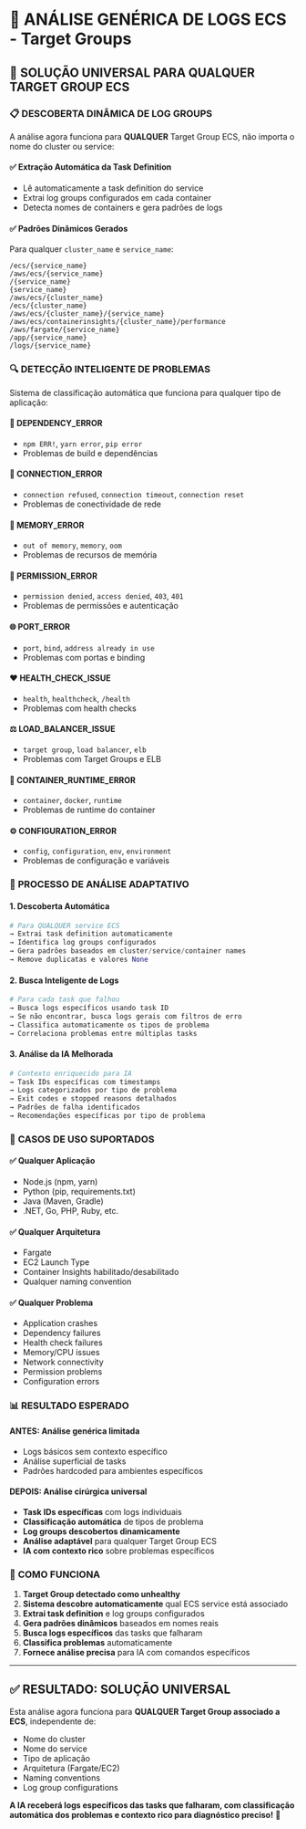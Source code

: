 # 🚀 ANÁLISE GENÉRICA DE LOGS ECS - Target Groups

## 🎯 SOLUÇÃO UNIVERSAL PARA QUALQUER TARGET GROUP ECS

### 📋 **DESCOBERTA DINÂMICA DE LOG GROUPS**
A análise agora funciona para **QUALQUER** Target Group ECS, não importa o nome do cluster ou service:

#### ✅ **Extração Automática da Task Definition**
- Lê automaticamente a task definition do service
- Extrai log groups configurados em cada container
- Detecta nomes de containers e gera padrões de logs

#### ✅ **Padrões Dinâmicos Gerados**
Para qualquer `cluster_name` e `service_name`:
```
/ecs/{service_name}
/aws/ecs/{service_name}
/{service_name}
{service_name}
/aws/ecs/{cluster_name}
/ecs/{cluster_name}
/aws/ecs/{cluster_name}/{service_name}
/aws/ecs/containerinsights/{cluster_name}/performance
/aws/fargate/{service_name}
/app/{service_name}
/logs/{service_name}
```

### 🔍 **DETECÇÃO INTELIGENTE DE PROBLEMAS**
Sistema de classificação automática que funciona para qualquer tipo de aplicação:

#### 🚨 **DEPENDENCY_ERROR**
- `npm ERR!`, `yarn error`, `pip error`
- Problemas de build e dependências

#### 🔌 **CONNECTION_ERROR** 
- `connection refused`, `connection timeout`, `connection reset`
- Problemas de conectividade de rede

#### 💾 **MEMORY_ERROR**
- `out of memory`, `memory`, `oom`
- Problemas de recursos de memória

#### 🔐 **PERMISSION_ERROR**
- `permission denied`, `access denied`, `403`, `401`
- Problemas de permissões e autenticação

#### 🌐 **PORT_ERROR**
- `port`, `bind`, `address already in use`
- Problemas com portas e binding

#### ❤️ **HEALTH_CHECK_ISSUE**
- `health`, `healthcheck`, `/health`
- Problemas com health checks

#### ⚖️ **LOAD_BALANCER_ISSUE**
- `target group`, `load balancer`, `elb`
- Problemas com Target Groups e ELB

#### 🐳 **CONTAINER_RUNTIME_ERROR**
- `container`, `docker`, `runtime`
- Problemas de runtime do container

#### ⚙️ **CONFIGURATION_ERROR**
- `config`, `configuration`, `env`, `environment`
- Problemas de configuração e variáveis

### 🔄 **PROCESSO DE ANÁLISE ADAPTATIVO**

#### 1. **Descoberta Automática**
```python
# Para QUALQUER service ECS
→ Extrai task definition automaticamente
→ Identifica log groups configurados
→ Gera padrões baseados em cluster/service/container names
→ Remove duplicatas e valores None
```

#### 2. **Busca Inteligente de Logs**
```python
# Para cada task que falhou
→ Busca logs específicos usando task ID
→ Se não encontrar, busca logs gerais com filtros de erro
→ Classifica automaticamente os tipos de problema
→ Correlaciona problemas entre múltiplas tasks
```

#### 3. **Análise da IA Melhorada**
```python
# Contexto enriquecido para IA
→ Task IDs específicas com timestamps
→ Logs categorizados por tipo de problema
→ Exit codes e stopped reasons detalhados
→ Padrões de falha identificados
→ Recomendações específicas por tipo de problema
```

### 🎯 **CASOS DE USO SUPORTADOS**

#### ✅ **Qualquer Aplicação**
- Node.js (npm, yarn)
- Python (pip, requirements.txt)
- Java (Maven, Gradle)
- .NET, Go, PHP, Ruby, etc.

#### ✅ **Qualquer Arquitetura**
- Fargate
- EC2 Launch Type
- Container Insights habilitado/desabilitado
- Qualquer naming convention

#### ✅ **Qualquer Problema**
- Application crashes
- Dependency failures
- Health check failures
- Memory/CPU issues
- Network connectivity
- Permission problems
- Configuration errors

### 📊 **RESULTADO ESPERADO**

#### **ANTES**: Análise genérica limitada
- Logs básicos sem contexto específico
- Análise superficial de tasks
- Padrões hardcoded para ambientes específicos

#### **DEPOIS**: Análise cirúrgica universal
- **Task IDs específicas** com logs individuais
- **Classificação automática** de tipos de problema  
- **Log groups descobertos dinamicamente** 
- **Análise adaptável** para qualquer Target Group ECS
- **IA com contexto rico** sobre problemas específicos

### 🔧 **COMO FUNCIONA**

1. **Target Group detectado como unhealthy**
2. **Sistema descobre automaticamente** qual ECS service está associado
3. **Extrai task definition** e log groups configurados
4. **Gera padrões dinâmicos** baseados em nomes reais
5. **Busca logs específicos** das tasks que falharam
6. **Classifica problemas** automaticamente
7. **Fornece análise precisa** para IA com comandos específicos

---

## ✅ **RESULTADO: SOLUÇÃO UNIVERSAL**

Esta análise agora funciona para **QUALQUER Target Group associado a ECS**, independente de:
- Nome do cluster
- Nome do service  
- Tipo de aplicação
- Arquitetura (Fargate/EC2)
- Naming conventions
- Log group configurations

**A IA receberá logs específicos das tasks que falharam, com classificação automática dos problemas e contexto rico para diagnóstico preciso!** 🎯
